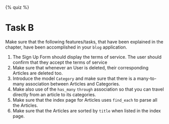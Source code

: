 {% quiz %}

# Task B

Make sure that the following features/tasks, that have been explained in the chapter, have been accomplished in your `blog` application.

1. The Sign Up Form should display the terms of service. The user should confirm that they accept the terms of service
1. Make sure that whenever an User is deleted, their corresponding Articles are deleted too.
1. Introduce the model `Category` and make sure that there is a many-to-many association between Articles and Categories.
1. Make also use of the `has_many` `through` association so that you can travel directly from an article to its categories.
1. Make sure that the index page for Articles uses `find_each` to parse all the Articles.
1. Make sure that the Articles are sorted by `title` when listed in the index page.
